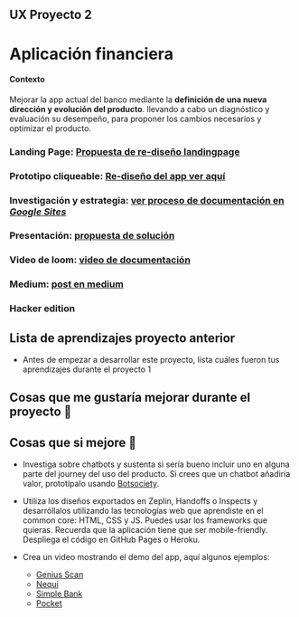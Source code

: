 ## UX Proyecto 2

# Aplicación financiera

#### Contexto

Mejorar la app actual del banco mediante la **definición de una nueva dirección y evolución del producto**. llevando a cabo un diagnóstico y evaluación su desempeño, para proponer los cambios necesarios y optimizar el producto.


### Landing Page: [Propuesta de re-diseño landingpage](http://misfinanzasapp.pagedemo.co/)

### Prototipo cliqueable: [Re-diseño del app ver aquí](https://marvelapp.com/ee40gb9)

### Investigación y estrategia: [ver proceso de documentación en *Google Sites*](https://sites.google.com/view/appfinancial/p%C3%A1gina-principal)

### Presentación: [propuesta de solución](https://docs.google.com/presentation/d/1Iib2CMzeqmwn0M-fPkmXkTX2uJYww4Eof1MEHQYFou8/edit?usp=sharing)

### Video de loom: [video de documentación](https://www.useloom.com)

### Medium: [post en medium](https://medium.com)


### Hacker edition

## Lista de aprendizajes proyecto anterior
- Antes de empezar a desarrollar este proyecto, lista cuáles fueron tus  aprendizajes durante el proyecto 1 

## Cosas que me gustaría mejorar durante el proyecto :pray:

## Cosas que si mejore :muscle:


  
- Investiga sobre chatbots y sustenta si sería bueno incluir uno en alguna parte del journey del uso del producto. Si crees que un chatbot añadiría valor, prototípalo usando [Botsociety](http://bit.ly/ux-chatbot).


- Utiliza los diseños exportados en Zeplin, Handoffs o Inspects y desarróllalos utilizando las tecnologías web que aprendiste en el common core: HTML, CSS y JS. Puedes usar los frameworks que quieras. Recuerda que la aplicación tiene que ser mobile-friendly. Despliega el código en GitHub Pages o Heroku.


- Crea un video mostrando el demo del app, aquí algunos ejemplos:
  - [Genius Scan](https://youtu.be/wKqnB6_Z-J0)
  - [Nequi](https://www.youtube.com/watch?v=BDLAXvSQCZ8)
  - [Simple Bank](https://www.youtube.com/watch?v=0eqD5o6422M)
  - [Pocket](https://www.youtube.com/watch?v=MoJHYNKmS2U)
